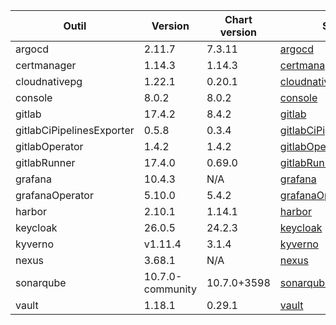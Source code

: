 | Outil                     | Version          | Chart version | Source                                                                                                               |
| ------------------------- | ---------------- | ------------- | -------------------------------------------------------------------------------------------------------------------- |
| argocd                    | 2.11.7           | 7.3.11        | [argocd](https://artifacthub.io/packages/helm/argo/argo-cd)                                                          |
| certmanager               | 1.14.3           | 1.14.3        | [certmanager](https://github.com/cert-manager/cert-manager/releases)                                                 |
| cloudnativepg             | 1.22.1           | 0.20.1        | [cloudnativepg](https://artifacthub.io/packages/helm/cloudnative-pg/cloudnative-pg)                                  |
| console                   | 8.0.2            | 8.0.2         | [console](https://github.com/cloud-pi-native/console/releases)                                                       |
| gitlab                    | 17.4.2           | 8.4.2         | [gitlab](https://artifacthub.io/packages/helm/gitlab/gitlab)                                                         |
| gitlabCiPipelinesExporter | 0.5.8            | 0.3.4         | [gitlabCiPipelinesExporter](https://github.com/mvisonneau/helm-charts/tree/main/charts/gitlab-ci-pipelines-exporter) |
| gitlabOperator            | 1.4.2            | 1.4.2         | [gitlabOperator](https://gitlab.com/gitlab-org/cloud-native/gitlab-operator/-/tags)                                  |
| gitlabRunner              | 17.4.0           | 0.69.0        | [gitlabRunner](https://gitlab.com/gitlab-org/charts/gitlab-runner/-/tags)                                            |
| grafana                   | 10.4.3           | N/A           | [grafana](https://github.com/grafana/grafana/tags)                                                                   |
| grafanaOperator           | 5.10.0           | 5.4.2         | [grafanaOperator](https://github.com/grafana/grafana-operator/tags)                                                  |
| harbor                    | 2.10.1           | 1.14.1        | [harbor](https://artifacthub.io/packages/helm/harbor/harbor)                                                         |
| keycloak                  | 26.0.5           | 24.2.3        | [keycloak](https://artifacthub.io/packages/helm/bitnami/keycloak)                                                    |
| kyverno                   | v1.11.4          | 3.1.4         | [kyverno](https://artifacthub.io/packages/helm/kyverno/kyverno)                                                      |
| nexus                     | 3.68.1           | N/A           | [nexus](https://hub.docker.com/r/sonatype/nexus3/)                                                                   |
| sonarqube                 | 10.7.0-community | 10.7.0+3598   | [sonarqube](https://artifacthub.io/packages/helm/sonarqube/sonarqube)                                                |
| vault                     | 1.18.1           | 0.29.1        | [vault](https://artifacthub.io/packages/helm/hashicorp/vault)                                                        |
